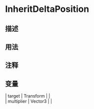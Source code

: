 # InheritDeltaPosition
## 描述

## 用法

## 注释

## 变量
| target | Transform |  |  
| multiplier  | Vector3 |  |  
